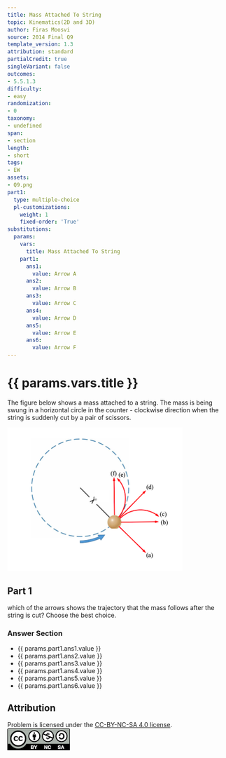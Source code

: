 ```yaml
---
title: Mass Attached To String
topic: Kinematics(2D and 3D)
author: Firas Moosvi
source: 2014 Final Q9
template_version: 1.3
attribution: standard
partialCredit: true
singleVariant: false
outcomes:
- 5.5.1.3
difficulty:
- easy
randomization:
- 0
taxonomy:
- undefined
span:
- section
length:
- short
tags:
- EW
assets:
- Q9.png
part1:
  type: multiple-choice
  pl-customizations:
    weight: 1
    fixed-order: 'True'
substitutions:
  params:
    vars:
      title: Mass Attached To String
    part1:
      ans1:
        value: Arrow A
      ans2:
        value: Arrow B
      ans3:
        value: Arrow C
      ans4:
        value: Arrow D
      ans5:
        value: Arrow E
      ans6:
        value: Arrow F
---
```

# {{ params.vars.title }}
The figure below shows a mass attached to a string.
The mass is being swung in a horizontal circle in the counter - clockwise direction when the string is suddenly cut by a pair of scissors.

<img src="Q9.png" alt="The image depicts the circle with the mass attached swinging in a clockwise motion. The string is being cut when mass is a spot that is equivalent to 5 o'clock. Choice A shows that the trajectory of the mass will be diagonally downwards. Choice B shows that the trajectory will be horizontal to the right. Choice C shows that the trajectory will be to the right but will have a curved shaped where the mass will go up slightly before curving back down. Choice D shows that the trajectory will be diagonally upwards. Choice E shows that the trajectory will swing up and curve towards a counter clockwise direction. Choice F shows that the trajectory of the mass will swing vertically upwards. " width=400>

## Part 1

which of the arrows shows the trajectory that the mass follows after the string is cut?
Choose the best choice.

### Answer Section

- {{ params.part1.ans1.value }}
- {{ params.part1.ans2.value }}
- {{ params.part1.ans3.value }}
- {{ params.part1.ans4.value }}
- {{ params.part1.ans5.value }}
- {{ params.part1.ans6.value }}

## Attribution

Problem is licensed under the [CC-BY-NC-SA 4.0 license](https://creativecommons.org/licenses/by-nc-sa/4.0/).<br> ![The Creative Commons 4.0 license requiring attribution-BY, non-commercial-NC, and share-alike-SA license.](https://raw.githubusercontent.com/firasm/bits/master/by-nc-sa.png)